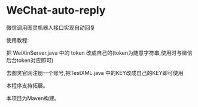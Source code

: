 # WeChat-auto-reply

微信调用图灵机器人接口实现自动回复

使用教程:

把 WeiXinServer.java 中的 token 改成自己的(token为随意字符串,使用时与微信后台token对应即可)

去图灵官网注册一个账号,把TestXML.java 中的KEY改成自己的KEY即可使用

本程序支持拓展。

本项目为Maven构建。
